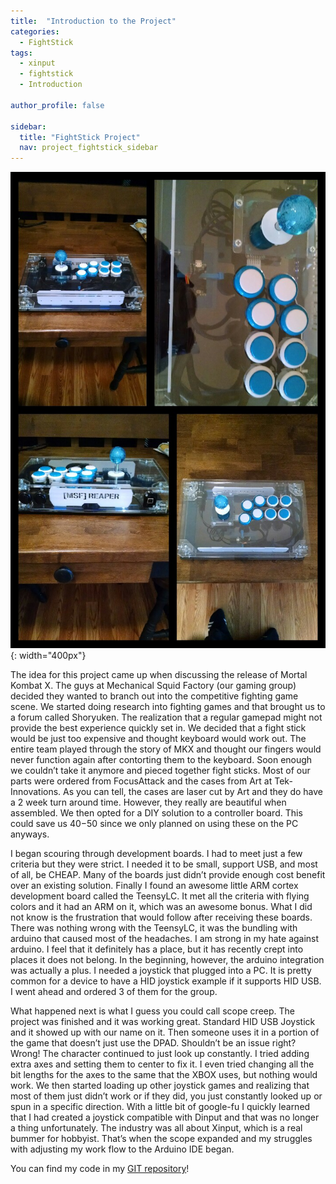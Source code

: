 ```yaml
---
title:  "Introduction to the Project"
categories:
  - FightStick
tags:
  - xinput
  - fightstick
  - Introduction

author_profile: false

sidebar:
  title: "FightStick Project"
  nav: project_fightstick_sidebar
---
```

![Project Introduction](/assets/images/fightstick/Collage-2015-05-01-20_00_26.jpg){: width="400px"}      

The idea for this project came up when discussing the release of Mortal Kombat X. The guys at Mechanical Squid Factory (our gaming group) decided they wanted to branch out into the competitive fighting game scene. We started doing research into fighting games and that brought us to a forum called Shoryuken. The realization that a regular gamepad might not provide the best experience quickly set in. We decided that a fight stick would be just too expensive and thought keyboard would work out. The entire team played through the story of MKX and thought our fingers would never function again after contorting them to the keyboard. Soon enough we couldn’t take it anymore and pieced together fight sticks. Most of our parts were ordered from FocusAttack and the cases from Art at Tek-Innovations. As you can tell, the cases are laser cut by Art and they do have a 2 week turn around time. However, they really are beautiful when assembled. We then opted for a DIY solution to a controller board. This could save us $40-$50 since we only planned on using these on the PC anyways.

I began scouring through development boards. I had to meet just a few criteria but they were strict. I needed it to be small, support USB, and most of all, be CHEAP. Many of the boards just didn’t provide enough cost benefit over an existing solution. Finally I found an awesome little ARM cortex development board called the TeensyLC. It met all the criteria with flying colors and it had an ARM on it, which was an awesome bonus. What I did not know is the frustration that would follow after receiving these boards. There was nothing wrong with the TeensyLC, it was the bundling with arduino that caused most of the headaches. I am strong in my hate against arduino. I feel that it definitely has a place, but it has recently crept into places it does not belong. In the beginning, however, the arduino integration was actually a plus. I needed a joystick that plugged into a PC. It is pretty common for a device to have a HID joystick example if it supports HID USB. I went ahead and ordered 3 of them for the group.

What happened next is what I guess you could call scope creep. The project was finished and it was working great. Standard HID USB Joystick and it showed up with our name on it. Then someone uses it in a portion of the game that doesn’t just use the DPAD. Shouldn’t be an issue right? Wrong! The character continued to just look up constantly. I tried adding extra axes and setting them to center to fix it. I even tried changing all the bit lengths for the axes to the same that the XBOX uses, but nothing would work. We then started loading up other joystick games and realizing that most of them just didn’t work or if they did, you just constantly looked up or spun in a specific direction. With a little bit of google-fu I quickly learned that I had created a joystick compatible with Dinput and that was no longer a thing unfortunately. The industry was all about Xinput, which is a real bummer for hobbyist. That’s when the scope expanded and my struggles with adjusting my work flow to the Arduino IDE began.

You can find my code in my [GIT repository][git-repo]!

[git-repo]: https://github.com/zlittell/MSF-FightStick
